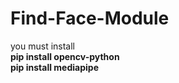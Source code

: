 # Find-Face-Module
you must install <br>
<b>pip install opencv-python<b> <br>
<b>pip install mediapipe<b> 
